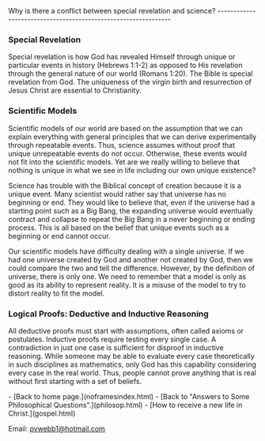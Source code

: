  <head> <title>(PVW) Special Revelation and Science</title> <meta content="IE=9" http-equiv="X-UA-Compatible"></meta> <link href="css/page_style.css" rel="stylesheet" type="text/css"></link> </head><body><div class="page_style"> Why is there a conflict between special revelation and science?
---------------------------------------------------------------

### Special Revelation

Special revelation is how God has revealed Himself through unique or particular events in history (Hebrews 1:1-2) as opposed to His revelation through the general nature of our world (Romans 1:20). The Bible is special revelation from God. The uniqueness of the virgin birth and resurrection of Jesus Christ are essential to Christianity.

### Scientific Models

Scientific models of our world are based on the assumption that we can explain everything with general principles that we can derive experimentally through repeatable events. Thus, science assumes without proof that unique unrepeatable events do not occur. Otherwise, these events would not fit into the scientific models. Yet are we really willing to believe that nothing is unique in what we see in life including our own unique existence?

Science has trouble with the Biblical concept of creation because it is a unique event. Many scientist would rather say that universe has no beginning or end. They would like to believe that, even if the universe had a starting point such as a Big Bang, the expanding universe would eventually contract and collapse to repeat the Big Bang in a never beginning or ending process. This is all based on the belief that unique events such as a beginning or end cannot occur.

Our scientific models have difficulty dealing with a single universe. If we had one universe created by God and another not created by God, then we could compare the two and tell the difference. However, by the definition of universe, there is only one. We need to remember that a model is only as good as its ability to represent reality. It is a misuse of the model to try to distort reality to fit the model.

### Logical Proofs: Deductive and Inductive Reasoning

All deductive proofs must start with assumptions, often called axioms or postulates. Inductive proofs require testing every single case. A contradiction in just one case is sufficient for disproof in inductive reasoning. While someone may be able to evaluate every case theoretically in such disciplines as mathematics, only God has this capability considering every case in the real world. Thus, people cannot prove anything that is real without first starting with a set of beliefs.

  </div>- [Back to home page.](noframesindex.html)
- [Back to "Answers to Some Philosophical Questions".](philosop.html)
- [How to receive a new life in Christ.](gospel.html)

Email: [pvwebb1@hotmail.com](mailto:pvwebb1@hotmail.com)

